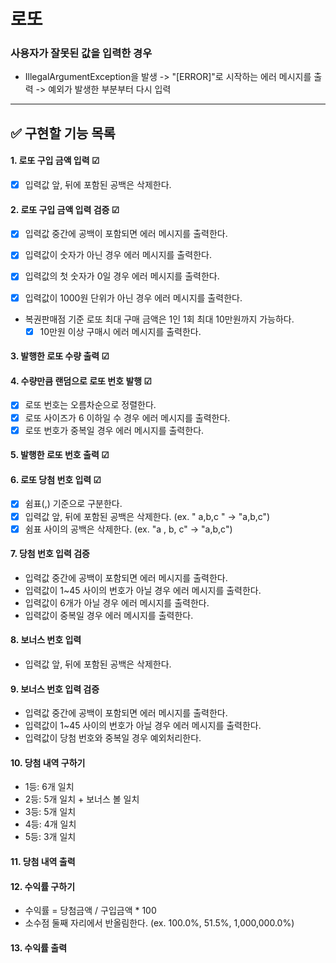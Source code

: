 # 로또
###  사용자가 잘못된 값을 입력한 경우
- IllegalArgumentException을 발생 -> "[ERROR]"로 시작하는 에러 메시지를 출력 -> 예외가 발생한 부분부터 다시 입력

---

## ✅ 구현할 기능 목록
#### 1. 로또 구입 금액 입력 ☑
- [x] 입력값 앞, 뒤에 포함된 공백은 삭제한다.

#### 2. 로또 구입 금액 입력 검증 ☑
- [x] 입력값 중간에 공백이 포함되면 에러 메시지를 출력한다.
- [x] 입력값이 숫자가 아닌 경우 에러 메시지를 출력한다.
- [x] 입력값의 첫 숫자가 0일 경우 에러 메시지를 출력한다.
- [x] 입력값이 1000원 단위가 아닌 경우 에러 메시지를 출력한다.


- 복권판매점 기준 로또 최대 구매 금액은 1인 1회 최대 10만원까지 가능하다.
  - [x] 10만원 이상 구매시 에러 메시지를 출력한다.

#### 3. 발행한 로또 수량 출력 ☑

#### 4. 수량만큼 랜덤으로 로또 번호 발행 ☑
- [x] 로또 번호는 오름차순으로 정렬한다.
- [x] 로또 사이즈가 6 이하일 수 경우 에러 메시지를 출력한다.
- [x] 로또 번호가 중복일 경우 에러 메시지를 출력한다.

#### 5. 발행한 로또 번호 출력 ☑

#### 6. 로또 당첨 번호 입력 ☑
- [x] 쉼표(,) 기준으로 구분한다.
- [x] 입력값 앞, 뒤에 포함된 공백은 삭제한다. (ex. "     a,b,c     " -> "a,b,c")
- [x] 쉼표 사이의 공백은 삭제한다.  (ex. "a     , b,     c" -> "a,b,c")

#### 7. 당첨 번호 입력 검증
- 입력값 중간에 공백이 포함되면 에러 메시지를 출력한다.
- 입력값이 1~45 사이의 번호가 아닐 경우 에러 메시지를 출력한다.
- 입력값이 6개가 아닐 경우 에러 메시지를 출력한다.
- 입력값이 중복일 경우 에러 메시지를 출력한다.

#### 8. 보너스 번호 입력
- 입력값 앞, 뒤에 포함된 공백은 삭제한다.

#### 9. 보너스 번호 입력 검증
- 입력값 중간에 공백이 포함되면 에러 메시지를 출력한다.
- 입력값이 1~45 사이의 번호가 아닐 경우 에러 메시지를 출력한다.
- 입력값이 당첨 번호와 중복일 경우 예외처리한다.

#### 10. 당첨 내역 구하기
- 1등: 6개 일치
- 2등: 5개 일치 + 보너스 볼 일치
- 3등: 5개 일치
- 4등: 4개 일치
- 5등: 3개 일치

#### 11. 당첨 내역 출력

#### 12. 수익률 구하기
- 수익률 = 당첨금액 / 구입금액 * 100
- 소수점 둘째 자리에서 반올림한다.  (ex. 100.0%, 51.5%, 1,000,000.0%)

#### 13. 수익률 출력

